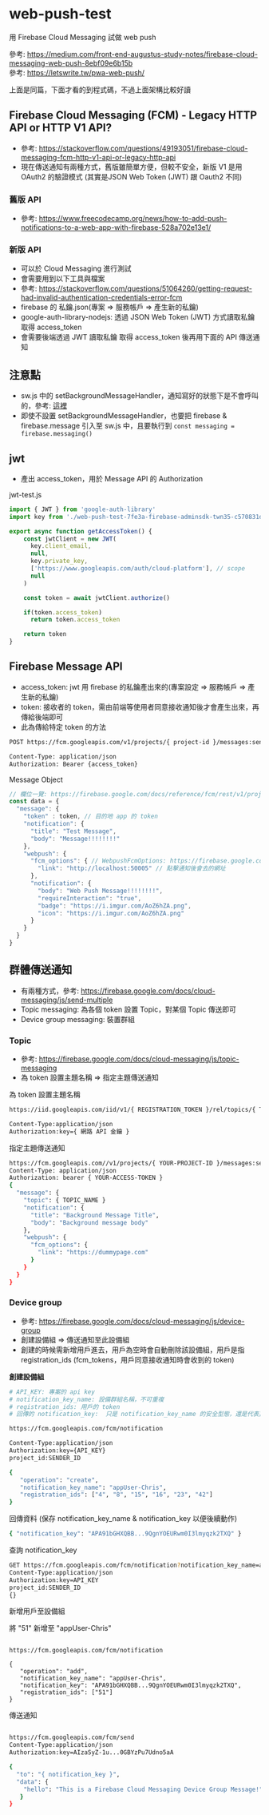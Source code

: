 # web-push-test
用 Firebase Cloud Messaging 試做 web push

參考: https://medium.com/front-end-augustus-study-notes/firebase-cloud-messaging-web-push-8ebf09e6b15b  
參考: https://letswrite.tw/pwa-web-push/  

上面是同篇，下面才看的到程式碼，不過上面架構比較好讀  

## Firebase Cloud Messaging (FCM) - Legacy HTTP API or HTTP V1 API?
* 參考: https://stackoverflow.com/questions/49193051/firebase-cloud-messaging-fcm-http-v1-api-or-legacy-http-api
* 現在傳送通知有兩種方式，舊版雖簡單方便，但較不安全，新版 V1 是用 OAuth2 的驗證模式 (其實是JSON Web Token (JWT) 跟 Oauth2 不同)

### 舊版 API
* 參考: https://www.freecodecamp.org/news/how-to-add-push-notifications-to-a-web-app-with-firebase-528a702e13e1/

### 新版 API
* 可以於 Cloud Messaging 進行測試 
* 會需要用到以下工具與檔案
* 參考: https://stackoverflow.com/questions/51064260/getting-request-had-invalid-authentication-credentials-error-fcm
* firebase 的 私鑰.json(專案 => 服務帳戶 => 產生新的私鑰)
* google-auth-library-nodejs: 透過 JSON Web Token (JWT) 方式讀取私鑰取得 access_token 
* 會需要後端透過 JWT 讀取私鑰 取得 access_token 後再用下面的 API 傳送通知

## 注意點
* sw.js 中的 setBackgroundMessageHandler，通知寫好的狀態下是不會呼叫的，參考: [這裡](https://firebase.google.com/docs/cloud-messaging/js/receive#setting_notification_options_in_the_service_worker)
* 即使不設置 setBackgroundMessageHandler，也要把 firebase & firebase.message 引入至 sw.js 中，且要執行到 ```const messaging = firebase.messaging()```


## jwt
* 產出 access_token，用於 Message API 的 Authorization

jwt-test.js
```js
import { JWT } from 'google-auth-library'
import key from './web-push-test-7fe3a-firebase-adminsdk-twn35-c570831d8a.json'

export async function getAccessToken() {
    const jwtClient = new JWT(
      key.client_email,
      null,
      key.private_key,
      ['https://www.googleapis.com/auth/cloud-platform'], // scope
      null
    )

    const token = await jwtClient.authorize()

    if(token.access_token)
      return token.access_token

    return token
}
```


## Firebase Message API
* access_token: jwt 用 firebase 的私鑰產出來的(專案設定 => 服務帳戶 => 產生新的私鑰)
* token: 接收者的 token，需由前端等使用者同意接收通知後才會產生出來，再傳給後端即可
* 此為傳給特定 token 的方法

```bash
POST https://fcm.googleapis.com/v1/projects/{ project-id }/messages:send

Content-Type: application/json
Authorization: Bearer {access_token}
```

Message Object
``` js
// 欄位一覽: https://firebase.google.com/docs/reference/fcm/rest/v1/projects.messages?hl=zh-TW#Notification
const data = {
  "message": {
    "token" : token, // 目的地 app 的 token
    "notification": {
      "title": "Test Message",
      "body": "Message!!!!!!!!"
    },
    "webpush": {
      "fcm_options": { // WebpushFcmOptions: https://firebase.google.com/docs/reference/fcm/rest/v1/projects.messages?hl=zh-TW#webpushfcmoptions
        "link": "http://localhost:50005" // 點擊通知後會去的網址
      },
      "notification": {
        "body": "Web Push Message!!!!!!!!",
        "requireInteraction": "true",
        "badge": "https://i.imgur.com/AoZ6hZA.png",
        "icon": "https://i.imgur.com/AoZ6hZA.png"
      }
    }
  }
}
```

## 群體傳送通知
* 有兩種方式，參考: https://firebase.google.com/docs/cloud-messaging/js/send-multiple
* Topic messaging: 為各個 token 設置 Topic，對某個 Topic 傳送即可
* Device group messaging: 裝置群組

### Topic
* 參考: https://firebase.google.com/docs/cloud-messaging/js/topic-messaging
* 為 token 設置主題名稱 => 指定主題傳送通知

為 token 設置主題名稱
```bash
https://iid.googleapis.com/iid/v1/{ REGISTRATION_TOKEN }/rel/topics/{ TOPIC_NAME }

Content-Type:application/json
Authorization:key={ 網路 API 金鑰 }
```

指定主題傳送通知
``` bash
https://fcm.googleapis.com//v1/projects/{ YOUR-PROJECT-ID }/messages:send
Content-Type: application/json
Authorization: bearer { YOUR-ACCESS-TOKEN }
{
  "message": {
    "topic": { TOPIC_NAME }
    "notification": {
      "title": "Background Message Title",
      "body": "Background message body"
    },
    "webpush": {
      "fcm_options": {
        "link": "https://dummypage.com"
      }
    }
  }
}
```

### Device group
* 參考: https://firebase.google.com/docs/cloud-messaging/js/device-group
* 創建設備組 => 傳送通知至此設備組
* 創建的時候需新增用戶進去，用戶為空時會自動刪除該設備組，用戶是指 registration_ids (fcm_tokens，用戶同意接收通知時會收到的 token)

**創建設備組** 
``` bash
# API_KEY: 專案的 api key
# notification_key_name: 設備群組名稱，不可重複
# registration_ids: 用戶的 token
# 回傳的 notification_key:  只是 notification_key_name 的安全型態，還是代表其設備組

https://fcm.googleapis.com/fcm/notification

Content-Type:application/json
Authorization:key={API_KEY}
project_id:SENDER_ID

{
   "operation": "create",
   "notification_key_name": "appUser-Chris",
   "registration_ids": ["4", "8", "15", "16", "23", "42"]
}
```

回傳資料 (保存 notification_key_name & notification_key 以便後續動作)
```bash
{ "notification_key": "APA91bGHXQBB...9QgnYOEURwm0I3lmyqzk2TXQ" }
```

查詢 notification_key

``` bash
GET https://fcm.googleapis.com/fcm/notification?notification_key_name=appUser-Chris
Content-Type:application/json
Authorization:key=API_KEY
project_id:SENDER_ID
{}
```

新增用戶至設備組

將 "51" 新增至 "appUser-Chris"
```

https://fcm.googleapis.com/fcm/notification

{
   "operation": "add",
   "notification_key_name": "appUser-Chris",
   "notification_key": "APA91bGHXQBB...9QgnYOEURwm0I3lmyqzk2TXQ",
   "registration_ids": ["51"]
}
```

傳送通知

``` bash

https://fcm.googleapis.com/fcm/send
Content-Type:application/json
Authorization:key=AIzaSyZ-1u...0GBYzPu7Udno5aA

{
  "to": "{ notification_key }",
  "data": {
    "hello": "This is a Firebase Cloud Messaging Device Group Message!",
   }
}
```